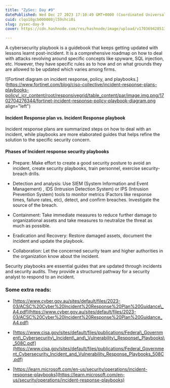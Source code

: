 ```yaml
---
title: "ZySec: Day #9"
datePublished: Wed Dec 27 2023 17:10:49 GMT+0000 (Coordinated Universal Time)
cuid: clqo18gcb000008jl59shci0i
slug: zysec-day-9
cover: https://cdn.hashnode.com/res/hashnode/image/upload/v1703694285138/32165e24-0355-49d8-bfa3-abd3ab1df245.png

---
```


A cybersecurity playbook is a guidebook that keeps getting updated with lessons learnt post-incident. It is a comprehensive roadmap on how to deal with attacks revolving around specific concepts like spyware, SQL injection, etc. However, they have specific rules as to how and on what grounds they are allowed to be updated which varies among firms.

![Fortinet diagram on incident response, policy, and playbooks.](https://www.fortinet.com/blog/ciso-collective/incident-response-plans-playbooks-policy/_jcr_content/root/responsivegrid/table_content/par/image.img.png/1702704276344/fortinet-incident-response-policy-playbook-diagram.png align="left")

#### Incident Response plan vs. Incident Response playbook

Incident response plans are summarized steps on how to deal with an incident, while playbooks are more elaborated guides that helps refine the solution to the specific security concern.

#### Phases of Incident response security playbooks

* Prepare: Make effort to create a good security posture to avoid an incident, create security playbooks, train personnel, exercise security-breach drills.
    
* Detection and analysis: Use SIEM (System Information and Event Management) , IDS (Intrusion Detection System) or IPS (Intrusion Prevention System) tools to monitor metrics (Factors like response times, failure rates, etc), detect, and confirm breaches. Investigate the source of the breach.
    
* Containment: Take immediate measures to reduce further damage to organizational assets and take measures to neutralize the threat as much as possible.
    
* Eradication and Recovery: Restore damaged assets, document the incident and update the playbook.
    
* Collaboration: Let the concerned security team and higher authorities in the organization know about the incident.
    

Security playbooks are essential guides that are updated through incidents and security audits. They provide a structured pathway for a security analyst to respond to an incident.

### Some extra reads:

* [https://www.cyber.gov.au/sites/default/files/2023-03/ACSC%20Cyber%20Incident%20Response%20Plan%20Guidance\_A4.pdf](https://www.cyber.gov.au/sites/default/files/2023-03/ACSC%20Cyber%20Incident%20Response%20Plan%20Guidance_A4.pdf)
    
* [https://www.cisa.gov/sites/default/files/publications/Federal\_Government\_Cybersecurity\_Incident\_and\_Vulnerability\_Response\_Playbooks\_508C.pdf](https://www.cisa.gov/sites/default/files/publications/Federal_Government_Cybersecurity_Incident_and_Vulnerability_Response_Playbooks_508C.pdf)
    
* [https://learn.microsoft.com/en-us/security/operations/incident-response-playbooks](https://learn.microsoft.com/en-us/security/operations/incident-response-playbooks)
